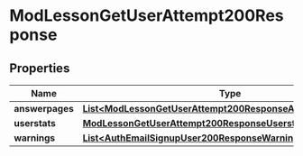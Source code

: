 

# ModLessonGetUserAttempt200Response


## Properties

| Name | Type | Description | Notes |
|------------ | ------------- | ------------- | -------------|
|**answerpages** | [**List&lt;ModLessonGetUserAttempt200ResponseAnswerpagesInner&gt;**](ModLessonGetUserAttempt200ResponseAnswerpagesInner.md) |  |  |
|**userstats** | [**ModLessonGetUserAttempt200ResponseUserstats**](ModLessonGetUserAttempt200ResponseUserstats.md) |  |  |
|**warnings** | [**List&lt;AuthEmailSignupUser200ResponseWarningsInner&gt;**](AuthEmailSignupUser200ResponseWarningsInner.md) |  |  [optional] |



